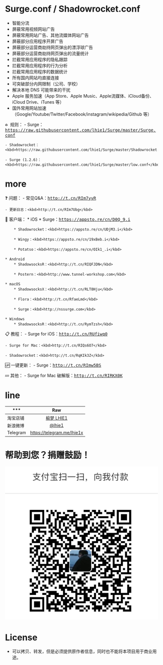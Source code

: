 # Surge.conf / Shadowrocket.conf

* 智能分流
* 屏蔽常用视频网站广告
* 屏蔽常用网站广告、其他流媒体网站广告
* 屏蔽部分应用程序开屏广告
* 屏蔽部分运营商劫持网页弹出的漂浮球广告
* 屏蔽部分运营商劫持网页弹出的流量统计
* 拦截常用应用程序的隐私跟踪
* 拦截常用应用程序的行为分析
* 拦截常用应用程序的数据统计
* 所有国内网站均直接连接
* 可突破部分内网限制（公司、学校）
* 解决本地 DNS 可能带来的干扰
* Apple 服务加速（App Store、Apple Music、Apple流媒体、iCloud备份、iCloud Drive、iTunes 等）
* 国外常用网站加速（Google/Youtube/Twitter/Facebook/instagram/wikipedia/Github 等）

<kbd> ♻️ 规则：</kbd>
    - Surge：<kbd>https://raw.githubusercontent.com/lhie1/Surge/master/Surge.conf</kbd>
    
    - Shadowrocket：<kbd>https://raw.githubusercontent.com/lhie1/Surge/master/Shadowrocket.conf</kbd>
    
    - Surge (1.2.6)：<kbd>https://raw.githubusercontent.com/lhie1/Surge/master/low.conf</kbd>

# more

❓ 问题：
    - 常见Q&A：<kbd>http://t.cn/RIm7yvR</kbd>
    
    - 更新日志：<kbd>http://t.cn/RIm7Ubg</kbd>

🔰 客户端：
    * iOS
        * Surge：<kbd>https://appsto.re/cn/D0Q_9.i</kbd>
        
        * Shadowrocket：<kbd>https://appsto.re/cn/UDjM3.i</kbd>
        
        * Wingy：<kbd>https://appsto.re/cn/19xBeb.i</kbd>
        
        * Potatso：<kbd>https://appsto.re/cn/OIk1_.i</kbd>
        
    * Android
        * ShadowsocksR：<kbd>http://t.cn/RIQFJDN</kbd>
        
        * Postern：<kbd>http://www.tunnel-workshop.com</kbd>
        
    * macOS
        * ShadowsocksX：<kbd>http://t.cn/RLT8Hju</kbd>
        
        * Flora：<kbd>http://t.cn/RfaeLmd</kbd>
        
        * Surge：<kbd>http://nssurge.com</kbd>
        
    * Windows
        * ShadowsocksR：<kbd>http://t.cn/RymTzsh</kbd>
        

📋 教程：
    - Surge for iOS：<kbd>http://t.cn/RUfiwq0</kbd>
    
    - Surge for Mac：<kbd>http://t.cn/RIQs6O7</kbd>
    
    - Shadowrocket：<kbd>http://t.cn/RqKIk3Z</kbd>
    

🆙 一键更新：
    - Surge：<kbd>http://t.cn/RImw5BS</kbd>
    

💤 其他：
    - Surge for Mac 破解版：<kbd>http://t.cn/RIRKX0K</kbd>

# line

*** | Raw |
---------|:---------:
淘宝店铺  | [榆梦 LHIE1](https://shop116319160.taobao.com)
新浪微博 | [ @lhie1](http://www.weibo.com/1748625493)
Telegram | https://telegram.me/lhie1x


# 帮助到您？捐赠鼓励！

![](/img/alipay.png "alipay：lhie1@qq.com")


# License

* 可以拷贝、转发，但是必须提供原作者信息，同时也不能将本项目用于商业用途。
